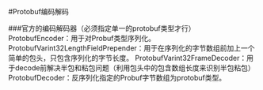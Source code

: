 #Protobuf编码解码

###官方的编码解码器（必须指定单一的protobuf类型才行）
ProtobufEncoder：用于对Probuf类型序列化。
ProtobufVarint32LengthFieldPrepender：用于在序列化的字节数组前加上一个简单的包头，只包含序列化的字节长度。
ProtobufVarint32FrameDecoder：用于decode前解决半包和粘包问题（利用包头中的包含数组长度来识别半包粘包）
ProtobufDecoder：反序列化指定的Probuf字节数组为protobuf类型。